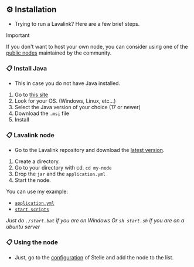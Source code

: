 ## ⚙️ Installation

* Trying to run a Lavalink? Here are a few brief steps.

> [!IMPORTANT]
> If you don't want to host your own node, you can consider using one of the [public nodes](https://lavalink.darrennathanael.com) maintained by the community.

###  📋 Install Java
* This in case you do not have Java installed.
1. Go to [this site](https://adoptium.net/es/temurin/releases/?package=jdks)
2. Look for your OS. (Windows, Linux, etc...)
3. Select the Java version of your choice (17 or newer)
4. Download the `.msi` file
5. Install

###  📋 Lavalink node
* Go to the Lavalink repository and download the [latest version](https://github.com/lavalink-devs/Lavalink/releases).
1. Create a directory.
2. Go to your directory with cd. `cd my-node`
3. Drop the `jar` and the `application.yml`
4. Start the node.

You can use my example:

- [`application.yml`](https://github.com/Ganyu-Studios/stelle-music/blob/main/assets/application.yml)
- [`start scripts`](https://github.com/Ganyu-Studios/stelle-music/tree/main/assets)

*Just do `./start.bat` if you are on Windows*
*Or `sh start.sh` if you are on a ubuntu server*

### 📋 Using the node
* Just, go to the [configuration](https://github.com/Ganyu-Studios/stelle-music/blob/main/src/structures/utils/data/Configuration.ts#L17) of Stelle and add the node to the list.
